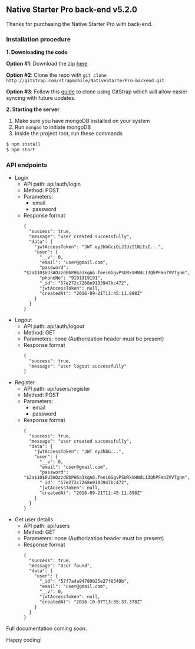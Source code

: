 ## Native Starter Pro back-end  v5.2.0

Thanks for purchasing the Native Starter Pro with back-end.

### Installation procedure

**1. Downloading the code**

  **Option #1**: Download the zip [here](http://gitstrap.com/strapmobile/NativeStarterPro-backend/repository/archive.zip?ref=master)

  **Option #2**: Clone the repo with `git clone http://gitstrap.com/strapmobile/NativeStarterPro-backend.git`

  **Option #3**: Follow this [guide](https://strapmobile.com/docs/react-native-taxi-app-theme/v4.0.0/installation/gitstrap-cli-tools) to clone using GitStrap which will allow easier syncing with future updates.

**2. Starting the server**

1. Make sure you have mongoDB installed on your system
2. Run `mongod` to initiate mongoDB
3. Inside the project root, run these commands

```sh
$ npm install
$ npm start
```

### API endpoints

- Login
  - API path: api/auth/login
  - Method: POST
  - Parameters:
    - email
    - password
  - Response format
    ```
    {
      "success": true,
      "message": "user created successfully",
      "data": {
        "jwtAccessToken": "JWT eyJhbGciOiJIUzI1NiIsI...",
        "user": {
          "__v": 0,
          "email": "user@gmail.com",
          "password": "$2a$10$6U3AOzzdBbPH6a3kqA6.feei6GgvPSURkVHNdL13QhPFmnZVVTgnm",
          "phoneNo": "9191919191",
          "_id": "57e272c7268e9103947bc472",
          "jwtAccessToken": null,
          "createdAt": "2016-09-21T11:45:11.898Z"
        }
      }
    }
    ```
- Logout
  - API path: api/auth/logout
  - Method: GET
  - Parameters: none (Authorization header must be present)
  - Response format
    ```
    {
      "success": true,
      "message": "user logout successfully"
    }
    ```
- Register
  - API path: api/users/register
  - Method: POST
  - Parameters:
    - email
    - password
  - Response format
    ```
    {
      "success": true,
      "message": "user created successfully",
      "data": {
        "jwtAccessToken": "JWT eyJhbG...",
        "user": {
          "__v": 0,
          "email": "user@gmail.com",
          "password": "$2a$10$6U3AOzzdBbPH6a3kqA6.feei6GgvPSURkVHNdL13QhPFmnZVVTgnm",
          "_id": "57e272c7268e9103947bc472",
          "jwtAccessToken": null,
          "createdAt": "2016-09-21T11:45:11.898Z"
        }
      }
    }
    ```
- Get user details
  - API path: api/users
  - Method: GET
  - Parameters: none (Authorization header must be present)
  - Response format
    ```
    {
      "success": true,
      "message": "User found",
      "data": {
        "user": {
          "_id": "57f7a4a94780025e27f8349b",
          "email": "user@gmail.com",
          "__v": 0,
          "jwtAccessToken": null,
          "createdAt": "2016-10-07T13:35:37.378Z"
        }
      }
    }
    ```

Full documentation coming soon.

Happy coding!
